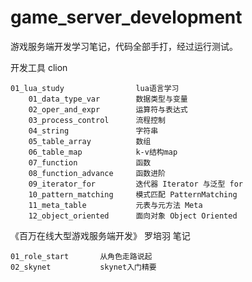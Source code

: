 # game_server_development

游戏服务端开发学习笔记，代码全部手打，经过运行测试。

开发工具 clion

```
01_lua_study                lua语言学习
    01_data_type_var        数据类型与变量
    02_oper_and_expr        运算符与表达式
    03_process_control      流程控制
    04_string               字符串
    05_table_array          数组
    06_table_map            k-v结构map
    07_function             函数
    08_function_advance     函数进阶
    09_iterator_for         迭代器 Iterator 与泛型 for
    10_pattern_matching     模式匹配 PatternMatching
    11_meta_table           元表与元方法 Meta
    12_object_oriented      面向对象 Object Oriented
```

《百万在线大型游戏服务端开发》 罗培羽 笔记

```
01_role_start       从角色走路说起
02_skynet           skynet入门精要
```
